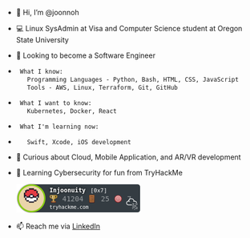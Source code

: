 - 👋 Hi, I’m @joonnoh
- 💻 Linux SysAdmin at Visa and Computer Science student at Oregon State University
- 👀 Looking to become a Software Engineer
-      What I know:
         Programming Languages - Python, Bash, HTML, CSS, JavaScript
         Tools - AWS, Linux, Terraform, Git, GitHub
-      What I want to know:
         Kubernetes, Docker, React
-      What I'm learning now:
-        Swift, Xcode, iOS development
- 💞️ Curious about Cloud, Mobile Application, and AR/VR development
- 🌱 Learning Cybersecurity for fun from TryHackMe

     <a href="https://tryhackme.com/p/Injoonuity">![tryhackme-badge](badge.png)</a>


- 📫 Reach me via [LinkedIn](https://www.linkedin.com/in/joonnoh/)

<!---
joonnoh/joonnoh is a ✨ special ✨ repository because its `README.md` (this file) appears on your GitHub profile.
You can click the Preview link to take a look at your changes.
--->
